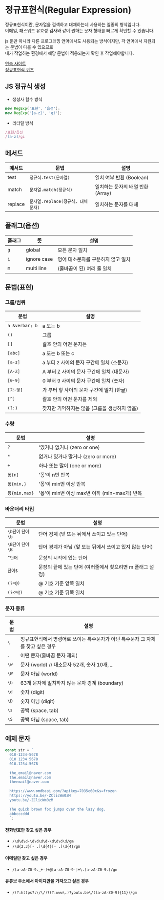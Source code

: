 # 정규표현식(Regular Expression)

정규표현식이란, 문자열을 검색하고 대체하는데 사용하는 일종의 형식입니다.  
이메일, 패스워드 유효성 검사와 같이 원하는 문자 형태를 빠르게 확인할 수 있습니다.  

js 뿐만 아니라 다른 프로그래밍 언어에서도 사용되는 방식이지만, 각 언어에서 지원되는 문법이 다를 수 있으므로  
내가 작업하는 환경에서 해당 문법이 적용되는지 확인 후 작업해야합니다.

[연습 사이트](https://regexr.com/)  
[정규표현식 퀴즈](https://regexone.com/)

## JS 정규식 생성

- 생성자 함수 방식

```js
new RegExp('표현', '옵션');
new RegExp('[a-z]', 'gi');
```

- 리터럴 방식

```js
/표현/옵션
/[a-z]/gi
```

## 메서드

| 메서드  | 문법                               | 설명                        |
| ------- | ---------------------------------- | --------------------------- |
| test    | `정규식.test(문자열)`              | 일치 여부 반환 (Boolean)     |
| match   | `문자열.match(정규식)`             | 일치하는 문자의 배열 반환 (Array) |
| replace | `문자열.replace(정규식, 대체문자)` | 일치하는 문자를 대체        |

## 플래그(옵션)

| 플래그 | 뜻          | 설명                               |
| ------ | ----------- | ---------------------------------- |
| `g`      | global      | 모든 문자 일치                     |
| `i`      | ignore case | 영어 대소문자를 구분하지 않고 일치 |
| `m`      | multi line  | (줄바꿈이 된) 여러 줄 일치         |

## 문법(표현)

### 그룹/범위
| 문법         | 설명                                                     |
|--|--|
| `a &verbar; b` | a 또는 b                                         |
| `()`| 그룹 |
| `[]` | 괄호 안의 어떤 문자든 |
| `[abc]`        | a 또는 b 또는 c                                          |
| `[a-z]`        | a 부터 z 사이의 문자 구간에 일치 (소문자)                 |
| `[A-Z]`        | A 부터 Z 사이의 문자 구간에 일치 (대문자)                 |
| `[0-9]`        | 0 부터 9 사이의 문자 구간에 일치 (숫자)                   |
| `[가-힣]`      | 가 부터 힣 사이의 문자 구간에 일치 (한글)                 |
| `[^]` | 괄호 안의 어떤 문자를 제외 |
| `(?:)` | 찾지만 기억하지는 않음 (그룹을 생성하지 않음) |

### 수량
| 문법         | 설명                                                     |
| ------------ | -------------------------------------------------------- |
| `?`          | '있거나 없거나 (zero or one)                     |
| `*` | 없거나 있거나 많거나 (zero or more) |
| `+` | 하나 또는 많이 (one or more)|
| `퐁{n}`        | '퐁'이 n번 반복                                        |
| `퐁{min,}`        | '퐁'이 min번 이상 반복                                |
| `퐁{min,max}`       | '퐁'이 min번 이상 max번 이하 (min~max개) 반복                   |

### 바운더리 타입
| 문법         | 설명                                                     |
| ------------ | -------------------------------------------------------- |
| `\b단어` `단어\b` | 단어 경계 (앞 또는 뒤에서 쓰이고 있는 단어) |
| `\B단어` `단어\B` | 단어 경계가 아님 (앞 또는 뒤에서 쓰이고 있지 않는 단어) |
| `^단어`          | 문장의 시작에 있는 단어                                |
| `단어$`         | 문장의 끝에 있는 단어 (여러줄에서 찾으려면 m 플래그 설정)                                   |
| `(?=@)`        | @ 기호 기준 앞쪽 일치                                    |
| `(?<=@)`       | @ 기호 기준 뒤쪽 일치                                    |

### 문자 종류
| 문법         | 설명                                                     |
| ------------ | -------------------------------------------------------- |
| `\` | 정규표현식에서 명령어로 쓰이는 특수문자가 아닌 특수문자 그 자체를 찾고 싶은 경우 |
| `.`            | 어떤 문자(줄바꿈 문자 제외)                                   |
| `\w`           | 문자 (world) // 대소문자 52개, 숫자 10개, _  |
| `\W`          | 문자 아님 (world) |
| `\b`          | 63개 문자에 일치하지 않는 문자 경계 (boundary)            |
| `\d`          | 숫자 (digit)                                       |
| `\D`           | 숫자 아님 (digit)                                       |
| `\s`           | 공백 (space, tab)                                  |
| `\S`           | 공백 아님 (space, tab)                                  |


## 예제 문자
```js
const str = `
  010-1234-5678
  010 1234 5678
  010.1234.5678
  
  the_email@naver.com
  the.email@naver.com
  theemail@naver.com
  
  https://www.omdbapi.com/?apikey=7035c60c&s=frozen
  https://youtu.be/-ZClicWm0zM
  youtu.be/-ZClicWm0zM
  
  The quick brown fox jumps over the lazy dog.
  abbcccddd
  `;
```
#### 전화번호만 찾고 싶은 경우
- `/\d\d\d-\d\d\d\d-\d\d\d\d/gm`
- `/\d{2,3}[- .]\d{4}[- .]\d{4}/gm`

#### 이메일만 찾고 싶은 경우
- `/[a-zA-Z0-9._+-]+@[a-zA-Z0-9-]+\.[a-zA-Z0-9.]/gm`

#### 유튜브 주소에서 아이디만을 가져오고 싶은 경우
- `/(?:https?:\/\/)?(?:www\.)?youtu.be\/([a-zA-Z0-9]{11})/gm`



